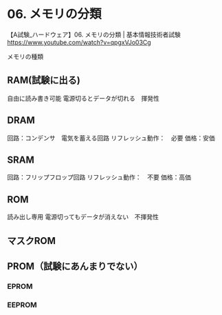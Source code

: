 # 06. メモリの分類
【A試験_ハードウェア】06. メモリの分類 | 基本情報技術者試験
https://www.youtube.com/watch?v=qpgxVJo03Cg

メモリの種類

## RAM(試験に出る)
自由に読み書き可能
電源切るとデータが切れる　揮発性
## DRAM
回路：コンデンサ　電気を蓄える回路
リフレッシュ動作：　必要
価格：安価
## SRAM
回路：フリップフロップ回路
リフレッシュ動作：　不要
価格：高価
## ROM
読み出し専用
電源切ってもデータが消えない　不揮発性
## マスクROM

## PROM（試験にあんまりでない）
### EPROM
### EEPROM